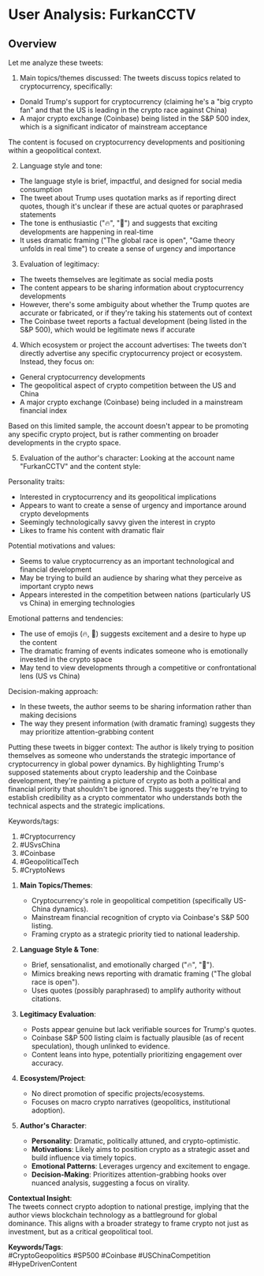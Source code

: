 # User Analysis: FurkanCCTV

## Overview

<think>
Let me analyze these tweets:

1. Main topics/themes discussed:
The tweets discuss topics related to cryptocurrency, specifically:
- Donald Trump's support for cryptocurrency (claiming he's a "big crypto fan" and that the US is leading in the crypto race against China)
- A major crypto exchange (Coinbase) being listed in the S&P 500 index, which is a significant indicator of mainstream acceptance

The content is focused on cryptocurrency developments and positioning within a geopolitical context.

2. Language style and tone:
- The language style is brief, impactful, and designed for social media consumption
- The tweet about Trump uses quotation marks as if reporting direct quotes, though it's unclear if these are actual quotes or paraphrased statements
- The tone is enthusiastic ("🔥", "👀") and suggests that exciting developments are happening in real-time
- It uses dramatic framing ("The global race is open", "Game theory unfolds in real time") to create a sense of urgency and importance

3. Evaluation of legitimacy:
- The tweets themselves are legitimate as social media posts
- The content appears to be sharing information about cryptocurrency developments
- However, there's some ambiguity about whether the Trump quotes are accurate or fabricated, or if they're taking his statements out of context
- The Coinbase tweet reports a factual development (being listed in the S&P 500), which would be legitimate news if accurate

4. Which ecosystem or project the account advertises:
The tweets don't directly advertise any specific cryptocurrency project or ecosystem. Instead, they focus on:
- General cryptocurrency developments
- The geopolitical aspect of crypto competition between the US and China
- A major crypto exchange (Coinbase) being included in a mainstream financial index

Based on this limited sample, the account doesn't appear to be promoting any specific crypto project, but is rather commenting on broader developments in the crypto space.

5. Evaluation of the author's character:
Looking at the account name "FurkanCCTV" and the content style:

Personality traits:
- Interested in cryptocurrency and its geopolitical implications
- Appears to want to create a sense of urgency and importance around crypto developments
- Seemingly technologically savvy given the interest in crypto
- Likes to frame his content with dramatic flair

Potential motivations and values:
- Seems to value cryptocurrency as an important technological and financial development
- May be trying to build an audience by sharing what they perceive as important crypto news
- Appears interested in the competition between nations (particularly US vs China) in emerging technologies

Emotional patterns and tendencies:
- The use of emojis (🔥, 👀) suggests excitement and a desire to hype up the content
- The dramatic framing of events indicates someone who is emotionally invested in the crypto space
- May tend to view developments through a competitive or confrontational lens (US vs China)

Decision-making approach:
- In these tweets, the author seems to be sharing information rather than making decisions
- The way they present information (with dramatic framing) suggests they may prioritize attention-grabbing content

Putting these tweets in bigger context:
The author is likely trying to position themselves as someone who understands the strategic importance of cryptocurrency in global power dynamics. By highlighting Trump's supposed statements about crypto leadership and the Coinbase development, they're painting a picture of crypto as both a political and financial priority that shouldn't be ignored. This suggests they're trying to establish credibility as a crypto commentator who understands both the technical aspects and the strategic implications.

Keywords/tags:
1. #Cryptocurrency
2. #USvsChina
3. #Coinbase
4. #GeopoliticalTech
5. #CryptoNews
</think>

1. **Main Topics/Themes**:  
   - Cryptocurrency's role in geopolitical competition (specifically US-China dynamics).  
   - Mainstream financial recognition of crypto via Coinbase's S&P 500 listing.  
   - Framing crypto as a strategic priority tied to national leadership.

2. **Language Style & Tone**:  
   - Brief, sensationalist, and emotionally charged ("🔥", "👀").  
   - Mimics breaking news reporting with dramatic framing ("The global race is open").  
   - Uses quotes (possibly paraphrased) to amplify authority without citations.

3. **Legitimacy Evaluation**:  
   - Posts appear genuine but lack verifiable sources for Trump's quotes.  
   - Coinbase S&P 500 listing claim is factually plausible (as of recent speculation), though unlinked to evidence.  
   - Content leans into hype, potentially prioritizing engagement over accuracy.

4. **Ecosystem/Project**:  
   - No direct promotion of specific projects/ecosystems.  
   - Focuses on macro crypto narratives (geopolitics, institutional adoption).

5. **Author's Character**:  
   - **Personality**: Dramatic, politically attuned, and crypto-optimistic.  
   - **Motivations**: Likely aims to position crypto as a strategic asset and build influence via timely topics.  
   - **Emotional Patterns**: Leverages urgency and excitement to engage.  
   - **Decision-Making**: Prioritizes attention-grabbing hooks over nuanced analysis, suggesting a focus on virality.

**Contextual Insight**:  
The tweets connect crypto adoption to national prestige, implying that the author views blockchain technology as a battleground for global dominance. This aligns with a broader strategy to frame crypto not just as investment, but as a critical geopolitical tool.

**Keywords/Tags**:  
#CryptoGeopolitics #SP500 #Coinbase #USChinaCompetition #HypeDrivenContent